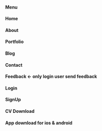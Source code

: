 #### Menu
#### Home
#### About
#### Portfolio
#### Blog
#### Contact
#### Feedback ← only login user send feedback
#### Login
#### SignUp
#### CV Download
#### App download for ios & android
#### 
#### 
#### 
#### 
#### 
#### 
#### 
#### 
#### 
#### 
#### 